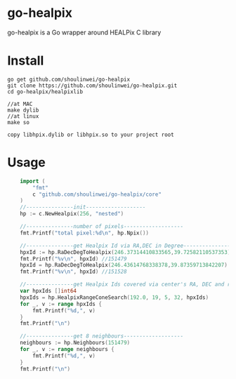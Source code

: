 

go-healpix
=========
go-healpix is a Go wrapper around HEALPix C library

# Install
    go get github.com/shoulinwei/go-healpix
	git clone https://github.com/shoulinwei/go-healpix.git
	cd go-healpix/healpixlib

	//at MAC
	make dylib
	//at linux
	make so

	copy libhpix.dylib or libhpix.so to your project root

# Usage
```go
    import (
        "fmt"
        c "github.com/shoulinwei/go-healpix/core"
    )
    //---------------init-------------------
	hp := c.NewHealpix(256, "nested")

	//---------------number of pixels-------------------
	fmt.Printf("total pixel:%d\n", hp.Npix())

	//---------------get Healpix Id via RA,DEC in Degree-------------------
	hpxId := hp.RaDecDegToHealpix(246.37314410833565,39.72582110537353) 
	fmt.Printf("%v\n", hpxId) //151479
	hpxId = hp.RaDecDegToHealpix(246.43614768338378,39.87359713842207)
	fmt.Printf("%v\n", hpxId) //151528

	//---------------get Healpix Ids covered via center's RA, DEC and radius------
	var hpxIds []int64
	hpxIds = hp.HealpixRangeConeSearch(192.0, 19, 5, 32, hpxIds)
	for _, v := range hpxIds {
		fmt.Printf("%d,", v)
	}
	fmt.Printf("\n")

	//---------------get 8 neighbours-------------------
	neighbours := hp.Neighbours(151479)
	for _, v := range neighbours {
		fmt.Printf("%d,", v)
	}
	fmt.Printf("\n")
```    